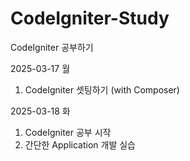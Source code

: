 # CodeIgniter-Study
CodeIgniter 공부하기

2025-03-17 월
1. CodeIgniter 셋팅하기 (with Composer)

2025-03-18 화
1. CodeIgniter 공부 시작
2. 간단한 Application 개발 실습